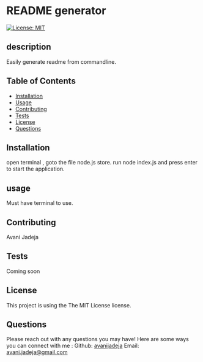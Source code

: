 
# README generator
[![License: MIT](https://img.shields.io/badge/License-MIT-yellow.svg)](https://opensource.org/licenses/MIT)
## description
Easily generate readme from commandline.
## Table of Contents
- [Installation](#installation)
- [Usage](#usage)
- [Contributing](#contributing)
- [Tests](#tests)
- [License](#license)
- [Questions](#questions)
## Installation
open terminal , goto the file node.js store. run node index.js  and press enter to start the application.
## usage
Must have terminal to use.
## Contributing
Avani Jadeja
## Tests
Coming soon
## License
This project is using the The MIT License license.
## Questions
Please reach out with any questions you may have!
Here are some ways you can connect with me :
Github: [avanijadeja](https://github.com/avanijadeja)
Email: <avani.jadeja@gmail.com>
